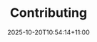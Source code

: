 ---
weight: 600
title: "Contributing"
description: ""
icon: "volunteer_activism"
date: "2025-10-20T10:54:14+11:00"
lastmod: "2025-10-20T10:54:14+11:00"
draft: false
toc: true
---